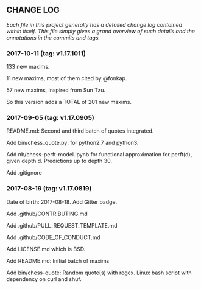 ## CHANGE LOG 

*Each file in this project generally has a detailed change log contained 
within itself. This file simply gives a grand overview of such details 
and the annotations in the commits and tags.*


### 2017-10-11  (tag: v1.17.1011)

133 new maxims.

11 new maxims, most of them cited by @fonkap.

57 new maxims, inspired from Sun Tzu.

So this version adds a TOTAL of 201 new maxims.


### 2017-09-05  (tag: v1.17.0905)

README.md: Second and third batch of quotes integrated.

Add bin/chess_quote.py: for python2.7 and python3.

Add nb/chess-perft-model.ipynb for functional approximation
for perft(d), given depth d. Predictions up to depth 30.

Add .gitignore


### 2017-08-19  (tag: v1.17.0819)

Date of birth: 2017-08-18. Add Gitter badge.

Add .github/CONTRIBUTING.md

Add .github/PULL_REQUEST_TEMPLATE.md

Add .github/CODE_OF_CONDUCT.md

Add LICENSE.md which is BSD.

Add README.md: Initial batch of maxims

Add bin/chess-quote: Random quote(s) with regex.
Linux bash script with dependency on curl and shuf.

